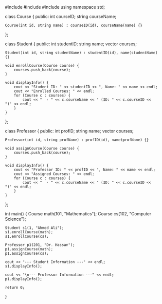 #include <iostream>
#include <vector>
#include <string>
using namespace std;

class Course {
public:
    int courseID;
    string courseName;

    Course(int id, string name) : courseID(id), courseName(name) {}
};

class Student {
public:
    int studentID;
    string name;
    vector<Course> courses;

    Student(int id, string studentName) : studentID(id), name(studentName) {}

    void enrollCourse(Course course) {
        courses.push_back(course);
    }

    void displayInfo() {
        cout << "Student ID: " << studentID << ", Name: " << name << endl;
        cout << "Enrolled Courses: " << endl;
        for (Course c : courses) {
            cout << "  - " << c.courseName << " (ID: " << c.courseID << ")" << endl;
        }
    }
};

class Professor {
public:
    int profID;
    string name;
    vector<Course> courses;

    Professor(int id, string profName) : profID(id), name(profName) {}

    void assignCourse(Course course) {
        courses.push_back(course);
    }

    void displayInfo() {
        cout << "Professor ID: " << profID << ", Name: " << name << endl;
        cout << "Assigned Courses: " << endl;
        for (Course c : courses) {
            cout << "  - " << c.courseName << " (ID: " << c.courseID << ")" << endl;
        }
    }
};

int main() {
    Course math(101, "Mathematics");
    Course cs(102, "Computer Science");
    
    Student s1(1, "Ahmed Ali");
    s1.enrollCourse(math);
    s1.enrollCourse(cs);
    
    Professor p1(201, "Dr. Hassan");
    p1.assignCourse(math);
    p1.assignCourse(cs);
    
    cout << "--- Student Information ---" << endl;
    s1.displayInfo();
    
    cout << "\n--- Professor Information ---" << endl;
    p1.displayInfo();
    
    return 0;
}
